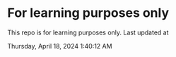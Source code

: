 # For learning purposes only
This repo is for learning purposes only.
Last updated at

Thursday, April 18, 2024 1:40:12 AM

